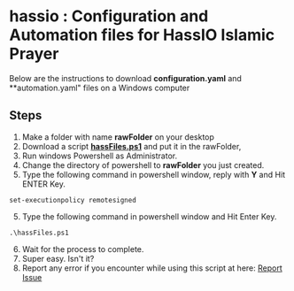 # hassio : Configuration and Automation files for HassIO Islamic Prayer

Below are the instructions to download **configuration.yaml** and **automation.yaml" files on a Windows computer


## Steps

1. Make a folder with name **rawFolder** on your desktop
2. Download a script **[hassFiles.ps1](https://raw.githubusercontent.com/msanaullahsahar/hassio/master/hassFiles.ps1)** and put it in the rawFolder,
2. Run windows Powershell as Administrator.
3. Change the directory of powershell to **rawFolder** you just created.
4. Type the following command in powershell window, reply with **Y** and Hit ENTER Key.

```
set-executionpolicy remotesigned
```
5. Type the following command in powershell window and Hit Enter Key.

```
.\hassFiles.ps1
```
   
6. Wait for the process to complete.
7. Super easy. Isn't it?
8. Report any error if you encounter while using this script at here: [Report Issue](https://github.com/msanaullahsahar/hassio/issues/new)
